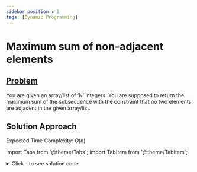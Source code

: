 ```yaml
---
sidebar_position : 1
tags: [Dynamic Programming]
---
```


# Maximum sum of non-adjacent elements

## [Problem](https://www.codingninjas.com/codestudio/problems/maximum-sum-of-non-adjacent-elements_843261?source=youtube&campaign=striver_dp_videos&utm_source=youtube&utm_medium=affiliate&utm_campaign=striver_dp_videos)

You are given an array/list of ‘N’ integers. You are supposed to return the maximum sum of the subsequence with the constraint that no two elements are adjacent in the given array/list.

## Solution Approach

Expected Time Complexity: $O(n)$

import Tabs from '@theme/Tabs';
import TabItem from '@theme/TabItem';

<details><summary>Click - to see solution code</summary>

<Tabs>
<TabItem value="cpp" label="C++">

```cpp
#define f first
#define s second

int maximumNonAdjacentSum(vector<int> &nums) {
    int n = nums.size();
    if (n == 1) return nums[0];
    vector<pair<int, int>> ans(n);
    ans[0].f = nums[0];
    ans[1].f = nums[1];
    ans[1].s = nums[0];
    for (int i = 2; i < n; i++) {

        // ans[i].f represent the maximum sum if take ith element in subsequence
        ans[i].f = nums[i] + ans[i - 1].s;

        // ans[i].s represent the maximum sum if not take ith element in subsequence
        ans[i].s = max(ans[i - 1].f, ans[i - 1].s);
    }
    return max(ans[n - 1].f, ans[n - 1].s);
}
```
</TabItem>
</Tabs>

</details>
